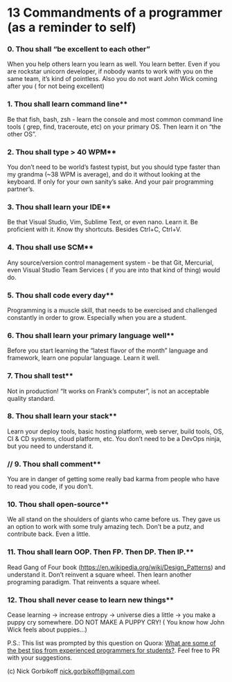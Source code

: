 
# 13 Commandments of a programmer (as a reminder to self) 

### **0. Thou shall “be excellent to each other”**

When you help others learn you learn as well. You learn better. Even if you are rockstar unicorn developer, if nobody wants to work with you on the same team, it’s kind of pointless. Also you do not want John Wick coming after you ( for not being excellent)

### 1. Thou shall learn command line**

Be that fish, bash, zsh - learn the console and most common command line tools ( grep, find, traceroute, etc) on your primary OS. Then learn it on “the other OS”.

### 2. Thou shall type > 40 WPM**

You don’t need to be world’s fastest typist, but you should type faster than my grandma (~38 WPM is average), and do it without looking at the keyboard. If only for your own sanity’s sake. And your pair programming partner’s.

### 3. Thou shall learn your IDE**

Be that Visual Studio, Vim, Sublime Text, or even nano. Learn it. Be proficient with it. Know thy shortcuts. Besides Ctrl+C, Ctrl+V.

### 4. Thou shall use SCM**

Any source/version control management system - be that Git, Mercurial, even Visual Studio Team Services ( if you are into that kind of thing) would do.

### 5. Thou shall code every day**

Programming is a muscle skill, that needs to be exercised and challenged constantly in order to grow. Especially when you are a student.

### 6. Thou shall learn your primary language well**

Before you start learning the “latest flavor of the month” language and framework, learn one popular language. Learn it well.

### 7. Thou shall test**

Not in production! “It works on Frank’s computer”, is not an acceptable quality standard.

### 8. Thou shall learn your stack**

Learn your deploy tools, basic hosting platform, web server, build tools, OS, CI & CD systems, cloud platform, etc. You don’t need to be a DevOps ninja, but you need to understand it.

### // 9. Thou shall comment**

You are in danger of getting some really bad karma from people who have to read you code, if you don’t.

### 10. Thou shall open-source**

We all stand on the shoulders of giants who came before us. They gave us an option to work with some truly amazing tech. Don’t be a putz, and contribute back. Even a little.

### 11. Thou shall learn OOP. Then FP. Then DP. Then IP.**

Read Gang of Four book (https://en.wikipedia.org/wiki/Design_Patterns) and understand it. Don’t reinvent a square wheel. Then learn another programing paradigm. That reinvents a square wheel.

### 12. Thou shall never cease to learn new things**

Cease learning -> increase entropy -> universe dies a little -> you make a puppy cry somewhere. DO NOT MAKE A PUPPY CRY! ( You know how John Wick feels about puppies…)


P.S.:
This list was prompted by this question on Quora: [What are some of the best tips from experienced programmers for students?](http://qr.ae/TU174x).
Feel free to PR with your suggestions. 

(c) Nick Gorbikoff nick.gorbikoff@gmail.com
